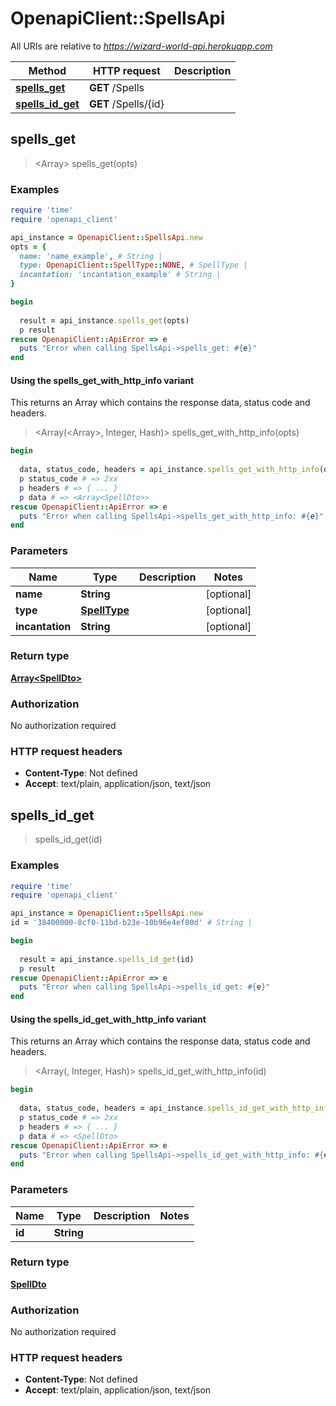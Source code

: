 # OpenapiClient::SpellsApi

All URIs are relative to *https://wizard-world-api.herokuapp.com*

| Method | HTTP request | Description |
| ------ | ------------ | ----------- |
| [**spells_get**](SpellsApi.md#spells_get) | **GET** /Spells |  |
| [**spells_id_get**](SpellsApi.md#spells_id_get) | **GET** /Spells/{id} |  |


## spells_get

> <Array<SpellDto>> spells_get(opts)



### Examples

```ruby
require 'time'
require 'openapi_client'

api_instance = OpenapiClient::SpellsApi.new
opts = {
  name: 'name_example', # String | 
  type: OpenapiClient::SpellType::NONE, # SpellType | 
  incantation: 'incantation_example' # String | 
}

begin
  
  result = api_instance.spells_get(opts)
  p result
rescue OpenapiClient::ApiError => e
  puts "Error when calling SpellsApi->spells_get: #{e}"
end
```

#### Using the spells_get_with_http_info variant

This returns an Array which contains the response data, status code and headers.

> <Array(<Array<SpellDto>>, Integer, Hash)> spells_get_with_http_info(opts)

```ruby
begin
  
  data, status_code, headers = api_instance.spells_get_with_http_info(opts)
  p status_code # => 2xx
  p headers # => { ... }
  p data # => <Array<SpellDto>>
rescue OpenapiClient::ApiError => e
  puts "Error when calling SpellsApi->spells_get_with_http_info: #{e}"
end
```

### Parameters

| Name | Type | Description | Notes |
| ---- | ---- | ----------- | ----- |
| **name** | **String** |  | [optional] |
| **type** | [**SpellType**](.md) |  | [optional] |
| **incantation** | **String** |  | [optional] |

### Return type

[**Array&lt;SpellDto&gt;**](SpellDto.md)

### Authorization

No authorization required

### HTTP request headers

- **Content-Type**: Not defined
- **Accept**: text/plain, application/json, text/json


## spells_id_get

> <SpellDto> spells_id_get(id)



### Examples

```ruby
require 'time'
require 'openapi_client'

api_instance = OpenapiClient::SpellsApi.new
id = '38400000-8cf0-11bd-b23e-10b96e4ef00d' # String | 

begin
  
  result = api_instance.spells_id_get(id)
  p result
rescue OpenapiClient::ApiError => e
  puts "Error when calling SpellsApi->spells_id_get: #{e}"
end
```

#### Using the spells_id_get_with_http_info variant

This returns an Array which contains the response data, status code and headers.

> <Array(<SpellDto>, Integer, Hash)> spells_id_get_with_http_info(id)

```ruby
begin
  
  data, status_code, headers = api_instance.spells_id_get_with_http_info(id)
  p status_code # => 2xx
  p headers # => { ... }
  p data # => <SpellDto>
rescue OpenapiClient::ApiError => e
  puts "Error when calling SpellsApi->spells_id_get_with_http_info: #{e}"
end
```

### Parameters

| Name | Type | Description | Notes |
| ---- | ---- | ----------- | ----- |
| **id** | **String** |  |  |

### Return type

[**SpellDto**](SpellDto.md)

### Authorization

No authorization required

### HTTP request headers

- **Content-Type**: Not defined
- **Accept**: text/plain, application/json, text/json

